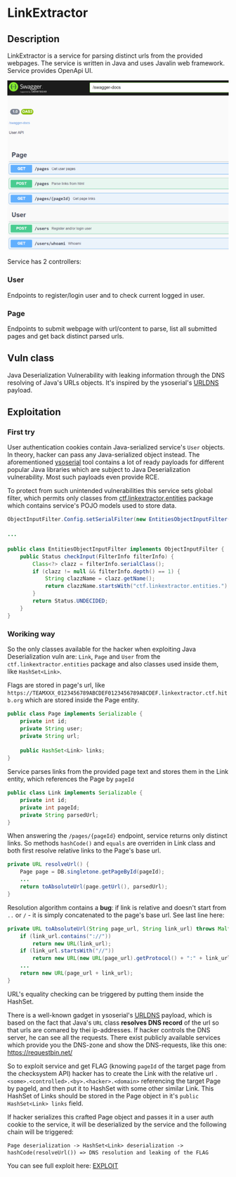 # LinkExtractor

## Description
LinkExtractor is a service for parsing distinct urls from the provided webpages.
The service is written in Java and uses Javalin web framework. Service provides OpenApi UI.

![LinkExtractor](linkextractor.png)

Service has 2 controllers:

### User

Endpoints to register/login user and to check current logged in user. 

### Page

Endpoints to submit webpage with url/content to parse, list all submitted pages and get back distinct parsed urls.

## Vuln class

Java Deserialization Vulnerability with leaking information through the DNS resolving of Java's URLs objects.
It's inspired by the ysoserial's [URLDNS](https://github.com/frohoff/ysoserial/blob/master/src/main/java/ysoserial/payloads/URLDNS.java) payload.

## Exploitation


### First try

User authentication cookies contain Java-serialized service's `User` objects.
In theory, hacker can pass any Java-serialized object instead.
The aforementioned [ysoserial](https://github.com/frohoff/ysoserial) tool contains a lot of ready payloads for different popular Java libraries which are subject to Java Deserialization vulnerability.
Most such payloads even provide RCE.

To protect from such unintended vulnerabilities this service sets global filter,
which permits only classes from [ctf.linkextractor.entities](../../services/linkextractor/src/main/java/ctf/linkextractor/entities) package which contains service's POJO models used to store data.      
```java
ObjectInputFilter.Config.setSerialFilter(new EntitiesObjectInputFilter());

...

public class EntitiesObjectInputFilter implements ObjectInputFilter {
    public Status checkInput(FilterInfo filterInfo) {
        Class<?> clazz = filterInfo.serialClass();
        if (clazz != null && filterInfo.depth() == 1) {
            String clazzName = clazz.getName();
            return clazzName.startsWith("ctf.linkextractor.entities.") ? Status.ALLOWED : Status.REJECTED;
        }
        return Status.UNDECIDED;
    }
}

```
### Woriking way

So the only classes available for the hacker when exploiting Java Deserialization vuln are: `Link`, `Page` and `User` from the `ctf.linkextractor.entities` package  and also classes used inside them, like `HashSet<Link>`.

Flags are stored in page's url, like `https://TEAMXXX_0123456789ABCDEF0123456789ABCDEF.linkextractor.ctf.hitb.org` which are stored inside the Page entity. 
```java
public class Page implements Serializable {
    private int id;
    private String user;
    private String url;

    public HashSet<Link> links;
}
```

Service parses links from the provided page text and stores them in the Link entity, which references the Page by `pageId` 
```java
public class Link implements Serializable {
    private int id;
    private int pageId;
    private String parsedUrl;
}
```

When answering the `/pages/{pageId}` endpoint, service returns only distinct links.
So methods `hashCode()` and `equals` are overriden in Link class and both first resolve relative links to the Page's base url.

```java
private URL resolveUrl() {
    Page page = DB.singletone.getPageById(pageId);
    ...
    return toAbsoluteUrl(page.getUrl(), parsedUrl);
}
```


Resolution algorithm contains a **bug**: if link is relative and doesn't start from `..` or `/` - it is simply concatenated to the page's base url. See last line here:
```java
private URL toAbsoluteUrl(String page_url, String link_url) throws MalformedURLException {
    if (link_url.contains("://"))
        return new URL(link_url);
    if (link_url.startsWith("//"))
        return new URL(new URL(page_url).getProtocol() + ":" + link_url);
    ...
    return new URL(page_url + link_url);
}
```

URL's equality checking can be triggered by putting them inside the HashSet<Link>.

There is a well-known gadget in ysoserial's [URLDNS](https://github.com/frohoff/ysoserial/blob/master/src/main/java/ysoserial/payloads/URLDNS.java) payload, which is based on the fact that Java's `URL` class **resolves DNS record** of the url so that urls are comared by thei ip-addresses.
If hacker controls the DNS server, he can see all the requests. There exist publicly available services which provide you the DNS-zone and show the DNS-requests, like this one: https://requestbin.net/

So to exploit service and get FLAG (knowing `pageId` of the target page from the checksystem API)
hacker has to create the Link with the relative url `.<some>.<controlled>.<by>.<hacker>.<domain>` referencing the target Page by pageId, and then put it to HashSet with some other similar Link.
This HashSet of Links should be stored in the Page object in it's `public HashSet<Link> links` field.

If hacker serializes this crafted Page object and passes it in a user auth cookie to the service, it will be deserialized by the service and the following chain will be triggered:

```
Page deserialization -> HashSet<Link> deserialization -> hashCode(resolveUrl()) => DNS resolution and leaking of the FLAG
```
 
You can see full exploit here: [EXPLOIT](../../sploits/linkextractor/src/main/java/ctf/linkextractor/Program.java)

